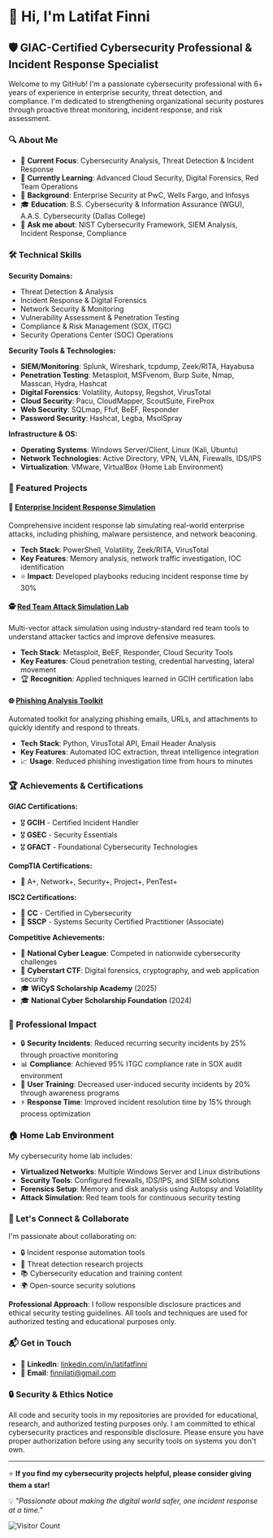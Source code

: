 # 👋 Hi, I'm Latifat Finni

## 🛡️ GIAC-Certified Cybersecurity Professional & Incident Response Specialist

Welcome to my GitHub! I'm a passionate cybersecurity professional with 6+ years of experience in enterprise security, threat detection, and compliance. I'm dedicated to strengthening organizational security postures through proactive threat monitoring, incident response, and risk assessment.

### 🔍 About Me

- 🎯 **Current Focus**: Cybersecurity Analysis, Threat Detection & Incident Response
- 🌱 **Currently Learning**: Advanced Cloud Security, Digital Forensics, Red Team Operations
- 🏢 **Background**: Enterprise Security at PwC, Wells Fargo, and Infosys
- 🎓 **Education**: B.S. Cybersecurity & Information Assurance (WGU), A.A.S. Cybersecurity (Dallas College)
- 💬 **Ask me about**: NIST Cybersecurity Framework, SIEM Analysis, Incident Response, Compliance

### 🛠️ Technical Skills

**Security Domains:**
- Threat Detection & Analysis
- Incident Response & Digital Forensics
- Network Security & Monitoring
- Vulnerability Assessment & Penetration Testing
- Compliance & Risk Management (SOX, ITGC)
- Security Operations Center (SOC) Operations

**Security Tools & Technologies:**
- **SIEM/Monitoring**: Splunk, Wireshark, tcpdump, Zeek/RITA, Hayabusa
- **Penetration Testing**: Metasploit, MSFvenom, Burp Suite, Nmap, Masscan, Hydra, Hashcat
- **Digital Forensics**: Volatility, Autopsy, Regshot, VirusTotal
- **Cloud Security**: Pacu, CloudMapper, ScoutSuite, FireProx
- **Web Security**: SQLmap, Ffuf, BeEF, Responder
- **Password Security**: Hashcat, Legba, MsolSpray

**Infrastructure & OS:**
- **Operating Systems**: Windows Server/Client, Linux (Kali, Ubuntu)
- **Network Technologies**: Active Directory, VPN, VLAN, Firewalls, IDS/IPS
- **Virtualization**: VMware, VirtualBox (Home Lab Environment)

### 🚀 Featured Projects

#### 🔐 [Enterprise Incident Response Simulation](link-to-repo)
Comprehensive incident response lab simulating real-world enterprise attacks, including phishing, malware persistence, and network beaconing.
- **Tech Stack**: PowerShell, Volatility, Zeek/RITA, VirusTotal
- **Key Features**: Memory analysis, network traffic investigation, IOC identification
- ⭐ **Impact**: Developed playbooks reducing incident response time by 30%

#### 🕵️ [Red Team Attack Simulation Lab](link-to-repo)
Multi-vector attack simulation using industry-standard red team tools to understand attacker tactics and improve defensive measures.
- **Tech Stack**: Metasploit, BeEF, Responder, Cloud Security Tools
- **Key Features**: Cloud penetration testing, credential harvesting, lateral movement
- 🏆 **Recognition**: Applied techniques learned in GCIH certification labs

#### 🌐 [Phishing Analysis Toolkit](link-to-repo)
Automated toolkit for analyzing phishing emails, URLs, and attachments to quickly identify and respond to threats.
- **Tech Stack**: Python, VirusTotal API, Email Header Analysis
- **Key Features**: Automated IOC extraction, threat intelligence integration
- 📈 **Usage**: Reduced phishing investigation time from hours to minutes

### 🏆 Achievements & Certifications

**GIAC Certifications:**
- 🎖️ **GCIH** - Certified Incident Handler
- 🎖️ **GSEC** - Security Essentials  
- 🎖️ **GFACT** - Foundational Cybersecurity Technologies

**CompTIA Certifications:**
- 🏅 A+, Network+, Security+, Project+, PenTest+

**ISC2 Certifications:**
- 📜 **CC** - Certified in Cybersecurity
- 📜 **SSCP** - Systems Security Certified Practitioner (Associate)

**Competitive Achievements:**
- 🎯 **National Cyber League**: Competed in nationwide cybersecurity challenges
- 🎯 **Cyberstart CTF**: Digital forensics, cryptography, and web application security
- 🎓 **WiCyS Scholarship Academy** (2025)
- 🎓 **National Cyber Scholarship Foundation** (2024)

### 💼 Professional Impact

- 🔒 **Security Incidents**: Reduced recurring security incidents by 25% through proactive monitoring
- 📊 **Compliance**: Achieved 95% ITGC compliance rate in SOX audit environment
- 🎯 **User Training**: Decreased user-induced security incidents by 20% through awareness programs
- ⚡ **Response Time**: Improved incident resolution time by 15% through process optimization

### 🏠 Home Lab Environment

My cybersecurity home lab includes:
- **Virtualized Networks**: Multiple Windows Server and Linux distributions
- **Security Tools**: Configured firewalls, IDS/IPS, and SIEM solutions
- **Forensics Setup**: Memory and disk analysis using Autopsy and Volatility
- **Attack Simulation**: Red team tools for continuous security testing

### 🤝 Let's Connect & Collaborate

I'm passionate about collaborating on:
- 🔒 Incident response automation tools
- 🧪 Threat detection research projects
- 📚 Cybersecurity education and training content
- 🌍 Open-source security solutions

**Professional Approach**: I follow responsible disclosure practices and ethical security testing guidelines. All tools and techniques are used for authorized testing and educational purposes only.

### 📬 Get in Touch

- 💼 **LinkedIn**: [linkedin.com/in/latifatfinni](https://linkedin.com/in/latifatfinni)
- 📧 **Email**: finnilati@gmail.com

### 🔒 Security & Ethics Notice

All code and security tools in my repositories are provided for educational, research, and authorized testing purposes only. I am committed to ethical cybersecurity practices and responsible disclosure. Please ensure you have proper authorization before using any security tools on systems you don't own.

---

⭐ **If you find my cybersecurity projects helpful, please consider giving them a star!**

💡 *"Passionate about making the digital world safer, one incident response at a time."*

![Visitor Count](https://visitor-badge.laobi.icu/badge?page_id=latifatfinni.latifatfinni)

